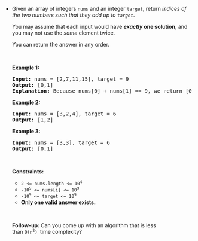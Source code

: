 - <p>Given an array of integers <code>nums</code>&nbsp;and an integer <code>target</code>, return <em>indices of the two numbers such that they add up to <code>target</code></em>.</p>
  
  <p>You may assume that each input would have <strong><em>exactly</em> one solution</strong>, and you may not use the <em>same</em> element twice.</p>
  
  <p>You can return the answer in any order.</p>
  
  <p>&nbsp;</p>
  <p><strong class="example">Example 1:</strong></p>
  
  <pre>
  <strong>Input:</strong> nums = [2,7,11,15], target = 9
  <strong>Output:</strong> [0,1]
  <strong>Explanation:</strong> Because nums[0] + nums[1] == 9, we return [0, 1].
  </pre>
  
  <p><strong class="example">Example 2:</strong></p>
  
  <pre>
  <strong>Input:</strong> nums = [3,2,4], target = 6
  <strong>Output:</strong> [1,2]
  </pre>
  
  <p><strong class="example">Example 3:</strong></p>
  
  <pre>
  <strong>Input:</strong> nums = [3,3], target = 6
  <strong>Output:</strong> [0,1]
  </pre>
  
  <p>&nbsp;</p>
  <p><strong>Constraints:</strong></p>
  
  <ul>
  	<li><code>2 &lt;= nums.length &lt;= 10<sup>4</sup></code></li>
  	<li><code>-10<sup>9</sup> &lt;= nums[i] &lt;= 10<sup>9</sup></code></li>
  	<li><code>-10<sup>9</sup> &lt;= target &lt;= 10<sup>9</sup></code></li>
  	<li><strong>Only one valid answer exists.</strong></li>
  </ul>
  
  <p>&nbsp;</p>
  <strong>Follow-up:&nbsp;</strong>Can you come up with an algorithm that is less than&nbsp;<code>O(n<sup>2</sup>)&nbsp;</code>time complexity?
